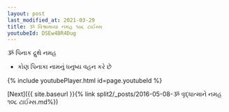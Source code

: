 ```yaml
---
layout: post
last_modified_at: 2021-03-29
title: ૐ વિશ્રામાયા નમહ ૧૦૮ ટાઈમ્સ
youtubeId: DSEw4BR4Dug
---
```

 
 
 ૐ પિનાક દ્રુથે નમહ  
 
 -  કોણ પિનાકા નામનું ધનુષ્ય વહન કરે છે 
 
  
 
  
 
 
 
 
 
 


{% include youtubePlayer.html id=page.youtubeId %}
 
[Next]({{ site.baseurl }}{% link  split2/_posts/2016-05-08-ૐ વૃદ્ધાત્માને નમહ ૧૦૮ ટાઈમ્સ.md%})
 
